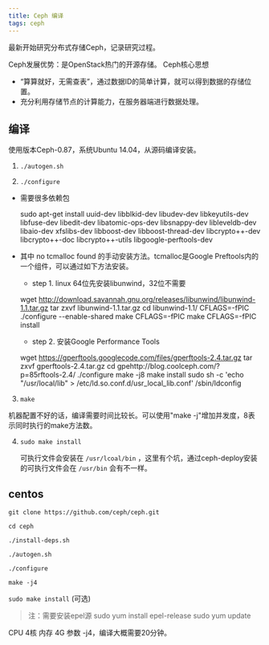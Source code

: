 ```yaml
---
title: Ceph 编译
tags: ceph
---
```


最新开始研究分布式存储Ceph，记录研究过程。

Ceph发展优势：是OpenStack热门的开源存储。
Ceph核心思想
* “算算就好，无需查表”，通过数据ID的简单计算，就可以得到数据的存储位置。
* 充分利用存储节点的计算能力，在服务器端进行数据处理。

编译
---
使用版本Ceph-0.87，系统Ubuntu 14.04，从源码编译安装。

1. `./autogen.sh`

2. `./configure`

* 需要很多依赖包

    sudo apt-get install uuid-dev libblkid-dev libudev-dev libkeyutils-dev libfuse-dev libedit-dev libatomic-ops-dev libsnappy-dev libleveldb-dev libaio-dev xfslibs-dev libboost-dev libboost-thread-dev libcrypto++-dev libcrypto++-doc libcrypto++-utils libgoogle-perftools-dev

* 其中 no tcmalloc found 的手动安装方法。tcmalloc是Google Preftools内的一个组件，可以通过如下方法安装。

    + step 1. linux 64位先安装libunwind，32位不需要

    wget http://download.savannah.gnu.org/releases/libunwind/libunwind-1.1.tar.gz
    tar zxvf libunwind-1.1.tar.gz
    cd libunwind-1.1/
    CFLAGS=-fPIC ./configure --enable-shared
    make CFLAGS=-fPIC
    make CFLAGS=-fPIC install

    + step 2. 安装Google Performance Tools

    wget https://gperftools.googlecode.com/files/gperftools-2.4.tar.gz
    tar zxvf gperftools-2.4.tar.gz
    cd gpehttp://blog.coolceph.com/?p=85rftools-2.4/
    ./configure
    make -j8
    make install
    sudo sh -c 'echo "/usr/local/lib" > /etc/ld.so.conf.d/usr_local_lib.conf'
    /sbin/ldconfig

3. `make`

机器配置不好的话，编译需要时间比较长。可以使用"make -j"增加并发度，8表示同时执行的make方法数。

4. `sudo make install`

    可执行文件会安装在 `/usr/lcoal/bin` ，这里有个坑，通过ceph-deploy安装的可执行文件会在 `/usr/bin` 会有不一样。


centos
------
`git clone https://github.com/ceph/ceph.git`

`cd ceph`

`./install-deps.sh`

`./autogen.sh`

`./configure`

`make -j4`

`sudo make install` (可选)

>注：需要安装epel源
sudo yum install epel-release
sudo yum update

CPU 4核 内存 4G 参数 -j4，编译大概需要20分钟。